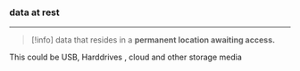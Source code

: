 ### data at rest
---
>[!info]
>data that resides in a **permanent location awaiting access.**

This could be USB, Harddrives , cloud  and other storage media 